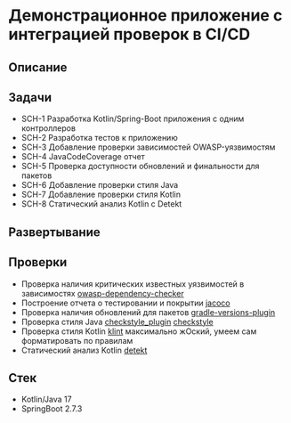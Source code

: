 # Демонстрационное приложение с интеграцией проверок в CI/CD

## Описание

## Задачи

- SCH-1 Разработка Kotlin/Spring-Boot приложения с одним контроллеров
- SCH-2 Разработка тестов к приложению
- SCH-3 Добавление проверки зависимостей OWASP-уязвимостям
- SCH-4 JavaCodeCoverage отчет
- SCH-5 Проверка доступности обновлений и финальности для пакетов
- SCH-6 Добавление проверки стиля Java
- SCH-7 Добавление проверки стиля Kotlin
- SCH-8 Статический анализ Kotlin с Detekt

## Развертывание

## Проверки

- Проверка наличия критических известных уязвимостей в зависимостях [owasp-dependency-checker](https://owasp.org/www-project-dependency-check/)
- Построение отчета о тестировании и покрытии [jacoco](https://docs.gradle.org/current/userguide/jacoco_plugin.html)
- Проверка наличия обновлений для пакетов [gradle-versions-plugin](https://github.com/ben-manes/gradle-versions-plugin)
- Проверка стиля Java [checkstyle_plugin](https://docs.gradle.org/current/userguide/checkstyle_plugin.html) [checkstyle](https://checkstyle.org/)
- Проверка стиля Kotlin [klint](https://github.com/JLLeitschuh/ktlint-gradle) максимально жОский, умеем сам форматировать по правилам
- Статический анализ Kotlin [detekt](https://github.com/detekt/detekt)

## Стек

- Kotlin/Java 17
- SpringBoot 2.7.3
